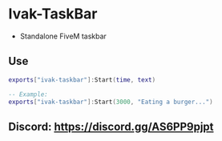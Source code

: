 # Ivak-TaskBar
- Standalone FiveM taskbar

## Use
```lua 
exports["ivak-taskbar"]:Start(time, text)

-- Example:
exports["ivak-taskbar"]:Start(3000, "Eating a burger...")
```

## Discord: https://discord.gg/AS6PP9pjpt
